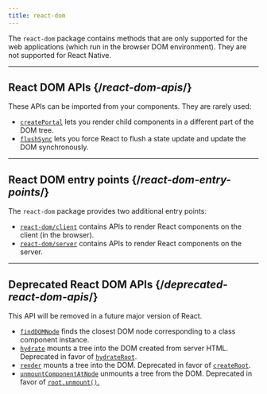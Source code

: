 ```yaml
---
title: react-dom
---
```


<Intro>

The `react-dom` package contains methods that are only supported for the web applications (which run in the browser DOM environment). They are not supported for React Native.

</Intro>

<InlineToc />

---

## React DOM APIs {/*react-dom-apis*/}

These APIs can be imported from your components. They are rarely used:

* [`createPortal`](/apis/react-dom/createPortal) lets you render child components in a different part of the DOM tree.
* [`flushSync`](/apis/react-dom/flushSync) lets you force React to flush a state update and update the DOM synchronously.

---

## React DOM entry points {/*react-dom-entry-points*/}

The `react-dom` package provides two additional entry points:

* [`react-dom/client`](/apis/react-dom/client) contains APIs to render React components on the client (in the browser).
* [`react-dom/server`](/apis/react-dom/server) contains APIs to render React components on the server.

---

## Deprecated React DOM APIs {/*deprecated-react-dom-apis*/}

<Deprecated>

This API will be removed in a future major version of React.

</Deprecated>

* [`findDOMNode`](/apis/react-dom/findDOMNode) finds the closest DOM node corresponding to a class component instance.
* [`hydrate`](/apis/react-dom/hydrate) mounts a tree into the DOM created from server HTML. Deprecated in favor of [`hydrateRoot`](/apis/react-dom/client/hydrateRoot).
* [`render`](/apis/react-dom/render) mounts a tree into the DOM. Deprecated in favor of [`createRoot`](/apis/react-dom/client/createRoot).
* [`unmountComponentAtNode`](/apis/react-dom/unmountComponentAtNode) unmounts a tree from the DOM. Deprecated in favor of [`root.unmount()`.](/apis/react-dom/client/createRoot#root-unmount)


